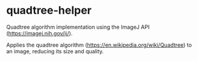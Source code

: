 # quadtree-helper
Quadtree algorithm implementation using the ImageJ API (https://imagej.nih.gov/ij/).

Applies the quadtree algorithm (https://en.wikipedia.org/wiki/Quadtree) to an image, reducing its size and quality.
